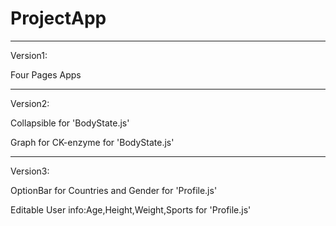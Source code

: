 # ProjectApp

-----------------------------------------------------------------------------

Version1:

Four Pages Apps

------------------------------------------------

Version2:

Collapsible for 'BodyState.js'

Graph for CK-enzyme for 'BodyState.js'

--------------------------

Version3:

OptionBar for Countries and Gender for 'Profile.js'

Editable User info:Age,Height,Weight,Sports for 'Profile.js'


